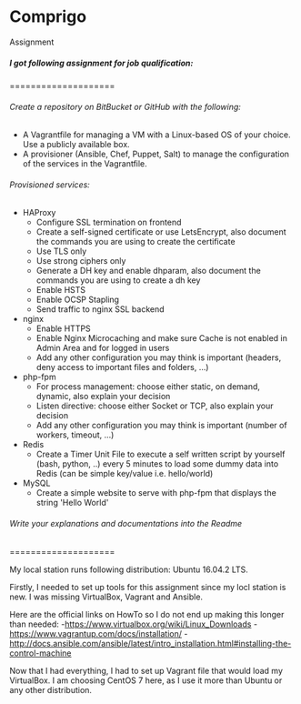 # Comprigo
Assignment


#####  I got following assignment for job qualification:
====================
###### Create a repository on BitBucket or GitHub with the following:

- A Vagrantfile for managing a VM with a Linux-based OS of your choice. Use a publicly available box.
- A provisioner (Ansible, Chef, Puppet, Salt) to manage the configuration of the services in the Vagrantfile.

###### Provisioned services:

- HAProxy
    * Configure SSL termination on frontend
    * Create a self-signed certificate or use LetsEncrypt, also document the commands you are using to create the certificate
    * Use TLS only
  	* Use strong ciphers only
  	* Generate a DH key and enable dhparam, also document the commands you are using to create a dh key
  	* Enable HSTS
  	* Enable OCSP Stapling
  	* Send traffic to nginx SSL backend
- nginx
  	* Enable HTTPS
  	* Enable Nginx Microcaching and make sure Cache is not enabled in Admin Area and for logged in users
  	* Add any other configuration you may think is important (headers, deny access to important files and folders, ...)
- php-fpm
  	* For process management: choose either static, on demand, dynamic, also explain your decision
  	* Listen directive: choose either Socket or TCP, also explain your decision
  	* Add any other configuration you may think is important (number of workers, timeout, …)
- Redis
  	* Create a Timer Unit File to execute a self written script by yourself (bash, python, ..) every 5 minutes to load some dummy data into Redis (can be simple key/value i.e. hello/world)
- MySQL
 	 * Create a simple website to serve with php-fpm that displays the string 'Hello World'

###### Write your explanations and documentations into the Readme
====================

My local station runs following distribution: Ubuntu 16.04.2 LTS.

Firstly, I needed to set up tools for this assignment since my locl station is new. I was missing VirtualBox, Vagrant and Ansible.

Here are the official links on HowTo so I do not end up making this longer than needed:
-https://www.virtualbox.org/wiki/Linux_Downloads
-https://www.vagrantup.com/docs/installation/
-http://docs.ansible.com/ansible/latest/intro_installation.html#installing-the-control-machine

Now that I had everything, I had to set up Vagrant file that would load my VirtualBox. I am choosing CentOS 7 here, as I use it more than Ubuntu or any other distribution.
